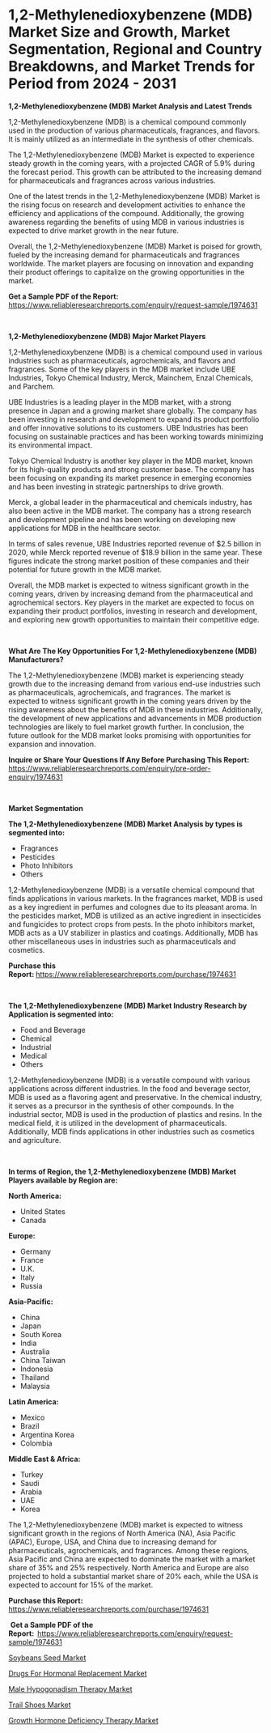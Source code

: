 <p><h1>1,2-Methylenedioxybenzene (MDB) Market Size and Growth, Market Segmentation, Regional and Country Breakdowns, and Market Trends for Period from 2024 -  2031</h1></p><p><strong>1,2-Methylenedioxybenzene (MDB) Market Analysis and Latest Trends</strong></p>
<p><p>1,2-Methylenedioxybenzene (MDB) is a chemical compound commonly used in the production of various pharmaceuticals, fragrances, and flavors. It is mainly utilized as an intermediate in the synthesis of other chemicals.</p><p>The 1,2-Methylenedioxybenzene (MDB) Market is expected to experience steady growth in the coming years, with a projected CAGR of 5.9% during the forecast period. This growth can be attributed to the increasing demand for pharmaceuticals and fragrances across various industries.</p><p>One of the latest trends in the 1,2-Methylenedioxybenzene (MDB) Market is the rising focus on research and development activities to enhance the efficiency and applications of the compound. Additionally, the growing awareness regarding the benefits of using MDB in various industries is expected to drive market growth in the near future.</p><p>Overall, the 1,2-Methylenedioxybenzene (MDB) Market is poised for growth, fueled by the increasing demand for pharmaceuticals and fragrances worldwide. The market players are focusing on innovation and expanding their product offerings to capitalize on the growing opportunities in the market.</p></p>
<p><strong>Get a Sample PDF of the Report:&nbsp;</strong> <a href="https://www.reliableresearchreports.com/enquiry/request-sample/1974631">https://www.reliableresearchreports.com/enquiry/request-sample/1974631</a></p>
<p>&nbsp;</p>
<p><strong>1,2-Methylenedioxybenzene (MDB) Major Market Players</strong></p>
<p><p>1,2-Methylenedioxybenzene (MDB) is a chemical compound used in various industries such as pharmaceuticals, agrochemicals, and flavors and fragrances. Some of the key players in the MDB market include UBE Industries, Tokyo Chemical Industry, Merck, Mainchem, Enzal Chemicals, and Parchem.</p><p>UBE Industries is a leading player in the MDB market, with a strong presence in Japan and a growing market share globally. The company has been investing in research and development to expand its product portfolio and offer innovative solutions to its customers. UBE Industries has been focusing on sustainable practices and has been working towards minimizing its environmental impact.</p><p>Tokyo Chemical Industry is another key player in the MDB market, known for its high-quality products and strong customer base. The company has been focusing on expanding its market presence in emerging economies and has been investing in strategic partnerships to drive growth.</p><p>Merck, a global leader in the pharmaceutical and chemicals industry, has also been active in the MDB market. The company has a strong research and development pipeline and has been working on developing new applications for MDB in the healthcare sector.</p><p>In terms of sales revenue, UBE Industries reported revenue of $2.5 billion in 2020, while Merck reported revenue of $18.9 billion in the same year. These figures indicate the strong market position of these companies and their potential for future growth in the MDB market.</p><p>Overall, the MDB market is expected to witness significant growth in the coming years, driven by increasing demand from the pharmaceutical and agrochemical sectors. Key players in the market are expected to focus on expanding their product portfolios, investing in research and development, and exploring new growth opportunities to maintain their competitive edge.</p></p>
<p>&nbsp;</p>
<p><strong>What Are The Key Opportunities For 1,2-Methylenedioxybenzene (MDB) Manufacturers?</strong></p>
<p><p>The 1,2-Methylenedioxybenzene (MDB) market is experiencing steady growth due to the increasing demand from various end-use industries such as pharmaceuticals, agrochemicals, and fragrances. The market is expected to witness significant growth in the coming years driven by the rising awareness about the benefits of MDB in these industries. Additionally, the development of new applications and advancements in MDB production technologies are likely to fuel market growth further. In conclusion, the future outlook for the MDB market looks promising with opportunities for expansion and innovation.</p></p>
<p><strong>Inquire or Share Your Questions If Any Before Purchasing This Report:</strong> <a href="https://www.reliableresearchreports.com/enquiry/pre-order-enquiry/1974631">https://www.reliableresearchreports.com/enquiry/pre-order-enquiry/1974631</a></p>
<p>&nbsp;</p>
<p><strong>Market Segmentation</strong></p>
<p><strong>The 1,2-Methylenedioxybenzene (MDB) Market Analysis by types is segmented into:</strong></p>
<p><ul><li>Fragrances</li><li>Pesticides</li><li>Photo Inhibitors</li><li>Others</li></ul></p>
<p><p>1,2-Methylenedioxybenzene (MDB) is a versatile chemical compound that finds applications in various markets. In the fragrances market, MDB is used as a key ingredient in perfumes and colognes due to its pleasant aroma. In the pesticides market, MDB is utilized as an active ingredient in insecticides and fungicides to protect crops from pests. In the photo inhibitors market, MDB acts as a UV stabilizer in plastics and coatings. Additionally, MDB has other miscellaneous uses in industries such as pharmaceuticals and cosmetics.</p></p>
<p><strong>Purchase this Report:&nbsp;</strong><a href="https://www.reliableresearchreports.com/purchase/1974631">https://www.reliableresearchreports.com/purchase/1974631</a></p>
<p>&nbsp;</p>
<p><strong>The 1,2-Methylenedioxybenzene (MDB) Market Industry Research by Application is segmented into:</strong></p>
<p><ul><li>Food and Beverage</li><li>Chemical</li><li>Industrial</li><li>Medical</li><li>Others</li></ul></p>
<p><p>1,2-Methylenedioxybenzene (MDB) is a versatile compound with various applications across different industries. In the food and beverage sector, MDB is used as a flavoring agent and preservative. In the chemical industry, it serves as a precursor in the synthesis of other compounds. In the industrial sector, MDB is used in the production of plastics and resins. In the medical field, it is utilized in the development of pharmaceuticals. Additionally, MDB finds applications in other industries such as cosmetics and agriculture.</p></p>
<p>&nbsp;</p>
<p><strong>In terms of Region, the 1,2-Methylenedioxybenzene (MDB) Market Players available by Region are:</strong></p>
<p>
    <p> <strong> North America: </strong>
        <ul>
            <li>United States</li>
            <li>Canada</li>
        </ul>
        </p> 
    <p> <strong> Europe: </strong>
        <ul>
            <li>Germany</li>
            <li>France</li>
            <li>U.K.</li>
            <li>Italy</li>
            <li>Russia</li>
        </ul>
        </p> 
    <p> <strong> Asia-Pacific: </strong>
        <ul>
            <li>China</li>
            <li>Japan</li>
            <li>South Korea</li>
            <li>India</li>
            <li>Australia</li>
            <li>China Taiwan</li>
            <li>Indonesia</li>
            <li>Thailand</li>
            <li>Malaysia</li>
        </ul>
        </p> 
    <p> <strong> Latin America: </strong>
        <ul>
            <li>Mexico</li>
            <li>Brazil</li>
            <li>Argentina Korea</li>
            <li>Colombia</li>
        </ul>
        </p> 
    <p> <strong> Middle East & Africa: </strong>
        <ul>
            <li>Turkey</li>
            <li>Saudi</li>
            <li>Arabia</li>
            <li>UAE</li>
            <li>Korea</li>
        </ul>
    </p>
    </p>
<p><p>The 1,2-Methylenedioxybenzene (MDB) market is expected to witness significant growth in the regions of North America (NA), Asia Pacific (APAC), Europe, USA, and China due to increasing demand for pharmaceuticals, agrochemicals, and fragrances. Among these regions, Asia Pacific and China are expected to dominate the market with a market share of 35% and 25% respectively. North America and Europe are also projected to hold a substantial market share of 20% each, while the USA is expected to account for 15% of the market.</p></p>
<p><strong>Purchase this Report: </strong><a href="https://www.reliableresearchreports.com/purchase/1974631">https://www.reliableresearchreports.com/purchase/1974631</a></p>
<p>&nbsp;<strong>Get a Sample PDF of the Report:&nbsp;&nbsp;</strong><a href="https://www.reliableresearchreports.com/enquiry/request-sample/1974631">https://www.reliableresearchreports.com/enquiry/request-sample/1974631</a></p>
<p><strong></strong></p>
<p><p><a href="https://view.publitas.com/reportprime-1/soybeans-seed-market-dynamics-2024-2031-also-about-its-market-trends-projections-and-opportunities/">Soybeans Seed Market</a></p><p><a href="https://fuschia-pecorino-a6d.notion.site/Drugs-For-Hormonal-Replacement-Market-Size-2024-2031-Global-Industrial-Analysis-Key-Geographical--ead2b9cb566a4106885298f55989327d">Drugs For Hormonal Replacement Market</a></p><p><a href="https://florentine-yuzu-f42.notion.site/Insights-into-Male-Hypogonadism-Therapy-Market-Size-Analysing-Market-Share-Trends-and-Growth-from-57fc833765c842528aee5baf8d61834f">Male Hypogonadism Therapy Market</a></p><p><a href="https://view.publitas.com/reportprime-1/trail-shoes-market-size-market-share-and-global-market-analysis-report-2024-2031/">Trail Shoes Market</a></p><p><a href="https://changeable-paste-463.notion.site/Growth-Hormone-Deficiency-Therapy-Market-Growth-Market-Trends-COVID-19-Impact-and-Forecasts-for-p-bc8f27bbe2e34c528cc27d48e880b43b">Growth Hormone Deficiency Therapy Market</a></p></p>